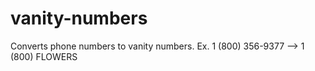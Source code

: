 # vanity-numbers
Converts phone numbers to vanity numbers. Ex. 1 (800) 356-9377 --> 1 (800) FLOWERS
